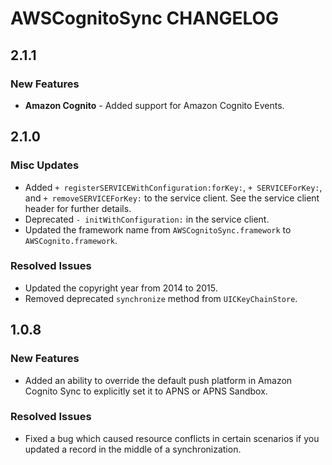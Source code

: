 # AWSCognitoSync CHANGELOG

## 2.1.1

### New Features
* **Amazon Cognito** - Added support for Amazon Cognito Events.

## 2.1.0

### Misc Updates
* Added `+ registerSERVICEWithConfiguration:forKey:`, `+ SERVICEForKey:`, and `+ removeSERVICEForKey:` to the service client. See the service client header for further details.
* Deprecated `- initWithConfiguration:` in the service client.
* Updated the framework name from `AWSCognitoSync.framework` to `AWSCognito.framework`.

### Resolved Issues
* Updated the copyright year from 2014 to 2015.
* Removed deprecated `synchronize` method from `UICKeyChainStore`.

## 1.0.8

### New Features
* Added an ability to override the default push platform in Amazon Cognito Sync to explicitly set it to APNS or APNS Sandbox.

### Resolved Issues
* Fixed a bug which caused resource conflicts in certain scenarios if you updated a record in the middle of a synchronization.
